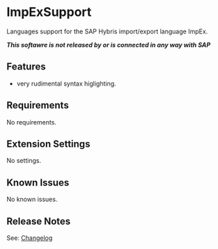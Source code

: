 # ImpExSupport

Languages support for the SAP Hybris import/export language ImpEx.

**_This softawre is not released by or is connected in any way with SAP_**

## Features

- very rudimental syntax higlighting.

## Requirements

No requirements.

## Extension Settings

No settings.

## Known Issues

No known issues.

## Release Notes

See: [Changelog](CHANGELOG.md)
